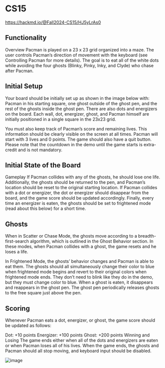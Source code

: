 # CS15
https://hackmd.io/@Fall2024-CS15/HJ5yLrAs0
## Functionality
Overview
Pacman is played on a 23 x 23 grid organized into a maze. The user controls Pacman’s direction of movement with the keyboard (see Controlling Pacman for more details). The goal is to eat all of the white dots while avoiding the four ghosts (Blinky, Pinky, Inky, and Clyde) who chase after Pacman.

## Initial Setup
Your board should be initially set up as shown in the image below with: Pacman in his starting square, one ghost outside of the ghost pen, and the rest of the ghosts inside the ghost pen. There are also dots and energizers on the board. Each wall, dot, energizer, ghost, and Pacman himself are initially positioned in a single square in the 23x23 grid.

You must also keep track of Pacman’s score and remaining lives. This information should be clearly visible on the screen at all times. Pacman will start with 3 lives and 0 points. The game should also have a quit button. Please note that the countdown in the demo until the game starts is extra-credit and is not mandatory.

## Initial State of the Board
Gameplay
If Pacman collides with any of the ghosts, he should lose one life. Additionally, the ghosts should be returned to the pen, and Pacman’s location should be reset to the original starting location. If Pacman collides with a dot or energizer, the dot or energizer should disappear from the board, and the game score should be updated accordingly. Finally, every time an energizer is eaten, the ghosts should be set to frightened mode (read about this below) for a short time.

## Ghosts
When in Scatter or Chase Mode, the ghosts move according to a breadth-first-search algorithm, which is outlined in the Ghost Behavior section. In these modes, when Pacman collides with a ghost, the game resets and he loses a life.

In Frightened Mode, the ghosts’ behavior changes and Pacman is able to eat them. The ghosts should all simultaneously change their color to blue when frightened mode begins and revert to their original colors when frightened mode ends. They don’t need to blink like they do in the demo, but they must change color to blue. When a ghost is eaten, it disappears and reappears in the ghost pen. The ghost pen periodically releases ghosts to the free square just above the pen.

## Scoring
Whenever Pacman eats a dot, energizer, or ghost, the game score should be updated as follows:

Dot: +10 points
Energizer: +100 points
Ghost: +200 points
Winning and Losing
The game ends either when all of the dots and energizers are eaten or when Pacman loses all of his lives. When the game ends, the ghosts and Pacman should all stop moving, and keyboard input should be disabled.


![image](https://github.com/user-attachments/assets/a4b32b00-9acf-49cc-9bd6-97659e6afe2a)

